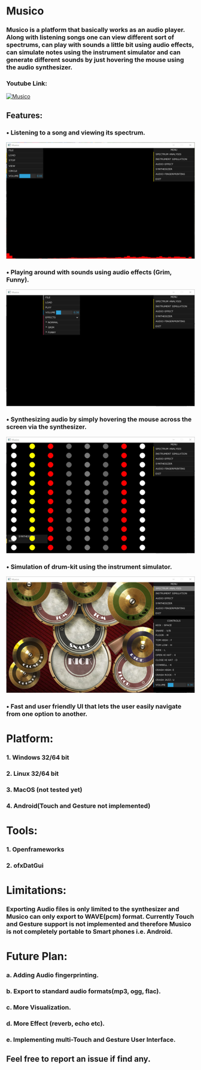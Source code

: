 # Musico 
### Musico is a platform that basically works as an audio player. Along with listening songs one can view different sort of spectrums, can play with sounds a little bit using audio effects, can simulate notes using the instrument simulator and can generate different sounds by just hovering the mouse using the audio synthesizer. 
### Youtube Link:
[![Musico](Musico)](https://www.youtube.com/watch?v=egonhXAQulU)
## Features:
### •	Listening to a song and viewing its spectrum.
![alt text](https://github.com/maruf03/Musico/blob/master/Screenshots/bandicam%202018-11-13%2019-34-48-183.jpg)
### •	Playing around with sounds using audio effects (Grim, Funny).
![alt text](https://github.com/maruf03/Musico/blob/master/Screenshots/bandicam%202018-11-13%2019-37-46-654.jpg)
### •	Synthesizing audio by simply hovering the mouse across the screen via the synthesizer.
![alt text](https://github.com/maruf03/Musico/blob/master/Screenshots/bandicam%202018-11-13%2019-38-19-486.jpg)
### •	Simulation of drum-kit using the instrument simulator.
![alt text](https://github.com/maruf03/Musico/blob/master/Screenshots/bandicam%202018-11-13%2019-37-28-824.jpg)
### •	Fast and user friendly UI that lets the user easily navigate from one option to another.
# Platform:
### 1.	Windows 32/64 bit
### 2.	Linux 32/64 bit
### 3.	MacOS (not tested yet)
### 4.	Android(Touch and Gesture not implemented)
# Tools:
### 1.	Openframeworks
### 2. ofxDatGui
# Limitations:
### Exporting Audio files is only limited to the synthesizer and Musico can only export to WAVE(pcm) format. Currently Touch and Gesture support is not implemented and therefore Musico is not completely portable to Smart phones i.e. Android. 
# Future Plan:
### a.	Adding Audio fingerprinting.
### b.	Export to standard audio formats(mp3, ogg, flac).
### c.	More Visualization.
### d.	More Effect (reverb, echo etc).
### e.	Implementing multi-Touch and Gesture User Interface.

## Feel free to report an issue if find any.
